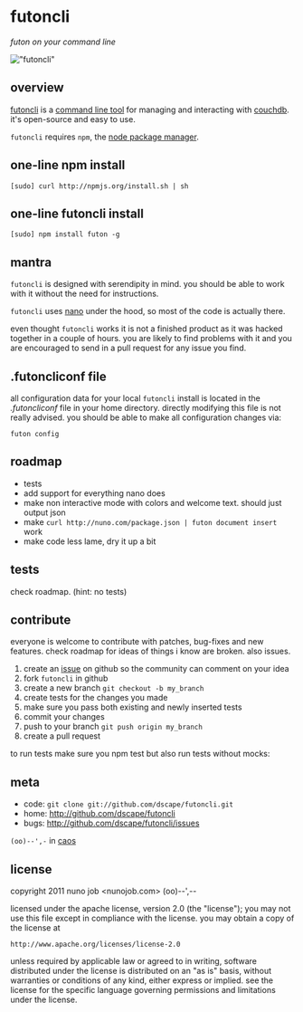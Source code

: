# futoncli

*futon on your command line*

!["futoncli"](https://github.com/dscape/futoncli/raw/master/assets/screen.png "futon command line client")

## overview

[futoncli](https://github.com/dscape/futoncli) is a [command line tool](http://en.wikipedia.org/wiki/Command-line_interface) for managing and interacting with [couchdb](http://couchdb.apache.org). it's open-source and easy to use.

`futoncli` requires `npm`, the [node package manager](http://npmjs.org).

## one-line npm install

    [sudo] curl http://npmjs.org/install.sh | sh

## one-line futoncli install

    [sudo] npm install futon -g

## mantra

`futoncli` is designed with serendipity in mind. you should be able to work with it without the need for instructions.

`futoncli` uses [nano](http://github.com/dscape/nano) under the hood, so most of the code is actually there. 

even thought `futoncli` works it is not a finished product as it was hacked together in a couple of hours. you are likely to find problems with it and you are encouraged to send in a pull request for any issue you find.

## .futoncliconf file

all configuration data for your local `futoncli` install is located in the *.futoncliconf* file in your home directory. directly modifying this file is not really advised. you should be able to make all configuration changes via:

    futon config

## roadmap

* tests
* add support for everything nano does
* make non interactive mode with colors and welcome text. should just output json
* make `curl http://nuno.com/package.json | futon document insert` work
* make code less lame, dry it up a bit


## tests

check roadmap. (hint: no tests)

## contribute

everyone is welcome to contribute with patches, bug-fixes and new features. check roadmap for ideas of things i know are broken. also issues.

1. create an [issue][2] on github so the community can comment on your idea
2. fork `futoncli` in github
3. create a new branch `git checkout -b my_branch`
4. create tests for the changes you made
5. make sure you pass both existing and newly inserted tests
6. commit your changes
7. push to your branch `git push origin my_branch`
8. create a pull request

to run tests make sure you npm test but also run tests without mocks:

## meta

* code: `git clone git://github.com/dscape/futoncli.git`
* home: <http://github.com/dscape/futoncli>
* bugs: <http://github.com/dscape/futoncli/issues>

`(oo)--',-` in [caos][3]

[2]: http://github.com/dscape/futoncli/issues
[3]: http://caos.di.uminho.pt/

## license

copyright 2011 nuno job <nunojob.com> (oo)--',--

licensed under the apache license, version 2.0 (the "license");
you may not use this file except in compliance with the license.
you may obtain a copy of the license at

    http://www.apache.org/licenses/license-2.0

unless required by applicable law or agreed to in writing, software
distributed under the license is distributed on an "as is" basis,
without warranties or conditions of any kind, either express or implied.
see the license for the specific language governing permissions and
limitations under the license.